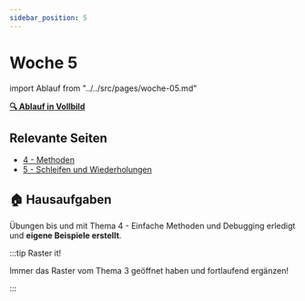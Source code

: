```yaml
---
sidebar_position: 5
---
```


# Woche 5

import Ablauf from "../../src/pages/woche-05.md"

<Ablauf />

**[:mag: Ablauf in Vollbild](pathname:///woche-05)**

## Relevante Seiten

- [4 - Methoden](../4a-methoden-fehleranalyse/index.md)
- [5 - Schleifen und Wiederholungen](../5a-while)

## :house: Hausaufgaben

Übungen bis und mit Thema 4 - Einfache Methoden und Debugging erledigt und
**eigene Beispiele erstellt**.

:::tip Raster it!

Immer das Raster vom Thema 3 geöffnet haben und fortlaufend ergänzen!

:::

